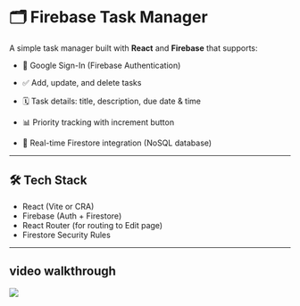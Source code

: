 # 🗂️ Firebase Task Manager

A simple task manager built with **React** and **Firebase** that supports:

- 🔐 Google Sign-In (Firebase Authentication)
- ✅ Add, update, and delete tasks
- 🗓️ Task details: title, description, due date & time
- 📊 Priority tracking with increment button

- 🔁 Real-time Firestore integration (NoSQL database)

---



## 🛠️ Tech Stack

- React (Vite or CRA)
- Firebase (Auth + Firestore)
- React Router (for routing to Edit page)
- Firestore Security Rules

---
##  video walkthrough
<img src="./demo3.gif">


